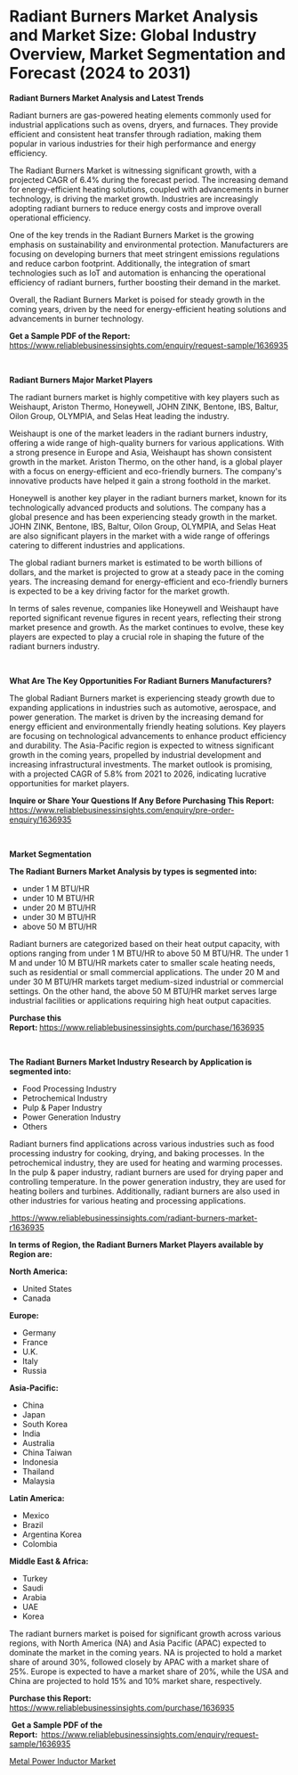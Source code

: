 <p><h1>Radiant Burners Market Analysis and Market Size: Global Industry Overview, Market Segmentation and Forecast (2024 to 2031)</h1></p><p><strong>Radiant Burners Market Analysis and Latest Trends</strong></p>
<p><p>Radiant burners are gas-powered heating elements commonly used for industrial applications such as ovens, dryers, and furnaces. They provide efficient and consistent heat transfer through radiation, making them popular in various industries for their high performance and energy efficiency.</p><p>The Radiant Burners Market is witnessing significant growth, with a projected CAGR of 6.4% during the forecast period. The increasing demand for energy-efficient heating solutions, coupled with advancements in burner technology, is driving the market growth. Industries are increasingly adopting radiant burners to reduce energy costs and improve overall operational efficiency.</p><p>One of the key trends in the Radiant Burners Market is the growing emphasis on sustainability and environmental protection. Manufacturers are focusing on developing burners that meet stringent emissions regulations and reduce carbon footprint. Additionally, the integration of smart technologies such as IoT and automation is enhancing the operational efficiency of radiant burners, further boosting their demand in the market.</p><p>Overall, the Radiant Burners Market is poised for steady growth in the coming years, driven by the need for energy-efficient heating solutions and advancements in burner technology.</p></p>
<p><strong>Get a Sample PDF of the Report:&nbsp;</strong> <a href="https://www.reliablebusinessinsights.com/enquiry/request-sample/1636935">https://www.reliablebusinessinsights.com/enquiry/request-sample/1636935</a></p>
<p>&nbsp;</p>
<p><strong>Radiant Burners Major Market Players</strong></p>
<p><p>The radiant burners market is highly competitive with key players such as Weishaupt, Ariston Thermo, Honeywell, JOHN ZINK, Bentone, IBS, Baltur, Oilon Group, OLYMPIA, and Selas Heat leading the industry. </p><p>Weishaupt is one of the market leaders in the radiant burners industry, offering a wide range of high-quality burners for various applications. With a strong presence in Europe and Asia, Weishaupt has shown consistent growth in the market. Ariston Thermo, on the other hand, is a global player with a focus on energy-efficient and eco-friendly burners. The company's innovative products have helped it gain a strong foothold in the market.</p><p>Honeywell is another key player in the radiant burners market, known for its technologically advanced products and solutions. The company has a global presence and has been experiencing steady growth in the market. JOHN ZINK, Bentone, IBS, Baltur, Oilon Group, OLYMPIA, and Selas Heat are also significant players in the market with a wide range of offerings catering to different industries and applications.</p><p>The global radiant burners market is estimated to be worth billions of dollars, and the market is projected to grow at a steady pace in the coming years. The increasing demand for energy-efficient and eco-friendly burners is expected to be a key driving factor for the market growth. </p><p>In terms of sales revenue, companies like Honeywell and Weishaupt have reported significant revenue figures in recent years, reflecting their strong market presence and growth. As the market continues to evolve, these key players are expected to play a crucial role in shaping the future of the radiant burners industry.</p></p>
<p>&nbsp;</p>
<p><strong>What Are The Key Opportunities For Radiant Burners Manufacturers?</strong></p>
<p><p>The global Radiant Burners market is experiencing steady growth due to expanding applications in industries such as automotive, aerospace, and power generation. The market is driven by the increasing demand for energy efficient and environmentally friendly heating solutions. Key players are focusing on technological advancements to enhance product efficiency and durability. The Asia-Pacific region is expected to witness significant growth in the coming years, propelled by industrial development and increasing infrastructural investments. The market outlook is promising, with a projected CAGR of 5.8% from 2021 to 2026, indicating lucrative opportunities for market players.</p></p>
<p><strong>Inquire or Share Your Questions If Any Before Purchasing This Report:</strong> <a href="https://www.reliablebusinessinsights.com/enquiry/pre-order-enquiry/1636935">https://www.reliablebusinessinsights.com/enquiry/pre-order-enquiry/1636935</a></p>
<p>&nbsp;</p>
<p><strong>Market Segmentation</strong></p>
<p><strong>The Radiant Burners Market Analysis by types is segmented into:</strong></p>
<p><ul><li>under 1 M BTU/HR</li><li>under 10 M BTU/HR</li><li>under 20 M BTU/HR</li><li>under 30 M BTU/HR</li><li>above 50 M BTU/HR</li></ul></p>
<p><p>Radiant burners are categorized based on their heat output capacity, with options ranging from under 1 M BTU/HR to above 50 M BTU/HR. The under 1 M and under 10 M BTU/HR markets cater to smaller scale heating needs, such as residential or small commercial applications. The under 20 M and under 30 M BTU/HR markets target medium-sized industrial or commercial settings. On the other hand, the above 50 M BTU/HR market serves large industrial facilities or applications requiring high heat output capacities.</p></p>
<p><strong>Purchase this Report:&nbsp;</strong><a href="https://www.reliablebusinessinsights.com/purchase/1636935">https://www.reliablebusinessinsights.com/purchase/1636935</a></p>
<p>&nbsp;</p>
<p><strong>The Radiant Burners Market Industry Research by Application is segmented into:</strong></p>
<p><ul><li>Food Processing Industry</li><li>Petrochemical Industry</li><li>Pulp & Paper Industry</li><li>Power Generation Industry</li><li>Others</li></ul></p>
<p><p>Radiant burners find applications across various industries such as food processing industry for cooking, drying, and baking processes. In the petrochemical industry, they are used for heating and warming processes. In the pulp & paper industry, radiant burners are used for drying paper and controlling temperature. In the power generation industry, they are used for heating boilers and turbines. Additionally, radiant burners are also used in other industries for various heating and processing applications.</p></p>
<p><a href="https://www.reliablebusinessinsights.com/radiant-burners-market-r1636935">&nbsp;https://www.reliablebusinessinsights.com/radiant-burners-market-r1636935</a></p>
<p><strong>In terms of Region, the Radiant Burners Market Players available by Region are:</strong></p>
<p>
    <p> <strong> North America: </strong>
        <ul>
            <li>United States</li>
            <li>Canada</li>
        </ul>
        </p> 
    <p> <strong> Europe: </strong>
        <ul>
            <li>Germany</li>
            <li>France</li>
            <li>U.K.</li>
            <li>Italy</li>
            <li>Russia</li>
        </ul>
        </p> 
    <p> <strong> Asia-Pacific: </strong>
        <ul>
            <li>China</li>
            <li>Japan</li>
            <li>South Korea</li>
            <li>India</li>
            <li>Australia</li>
            <li>China Taiwan</li>
            <li>Indonesia</li>
            <li>Thailand</li>
            <li>Malaysia</li>
        </ul>
        </p> 
    <p> <strong> Latin America: </strong>
        <ul>
            <li>Mexico</li>
            <li>Brazil</li>
            <li>Argentina Korea</li>
            <li>Colombia</li>
        </ul>
        </p> 
    <p> <strong> Middle East & Africa: </strong>
        <ul>
            <li>Turkey</li>
            <li>Saudi</li>
            <li>Arabia</li>
            <li>UAE</li>
            <li>Korea</li>
        </ul>
    </p>
    </p>
<p><p>The radiant burners market is poised for significant growth across various regions, with North America (NA) and Asia Pacific (APAC) expected to dominate the market in the coming years. NA is projected to hold a market share of around 30%, followed closely by APAC with a market share of 25%. Europe is expected to have a market share of 20%, while the USA and China are projected to hold 15% and 10% market share, respectively.</p></p>
<p><strong>Purchase this Report: </strong><a href="https://www.reliablebusinessinsights.com/purchase/1636935">https://www.reliablebusinessinsights.com/purchase/1636935</a></p>
<p>&nbsp;<strong>Get a Sample PDF of the Report:&nbsp;&nbsp;</strong><a href="https://www.reliablebusinessinsights.com/enquiry/request-sample/1636935">https://www.reliablebusinessinsights.com/enquiry/request-sample/1636935</a></p>
<p><strong></strong></p>
<p><p><a href="https://github.com/alanPerkins1921/Market-Research-Report-List-1/blob/main/metal-power-inductor-market.md">Metal Power Inductor Market</a></p></p>